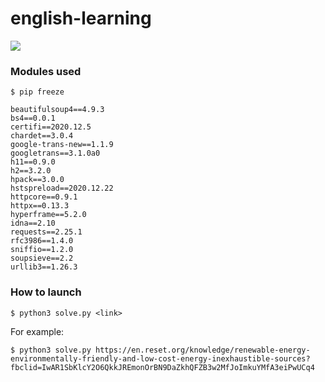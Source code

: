 # english-learning

![](https://imgur.com/a/Ykf4kWN)

### Modules used

```
$ pip freeze

beautifulsoup4==4.9.3
bs4==0.0.1
certifi==2020.12.5
chardet==3.0.4
google-trans-new==1.1.9
googletrans==3.1.0a0
h11==0.9.0
h2==3.2.0
hpack==3.0.0
hstspreload==2020.12.22
httpcore==0.9.1
httpx==0.13.3
hyperframe==5.2.0
idna==2.10
requests==2.25.1
rfc3986==1.4.0
sniffio==1.2.0
soupsieve==2.2
urllib3==1.26.3
```

### How to launch

```
$ python3 solve.py <link>
```

For example:

```
$ python3 solve.py https://en.reset.org/knowledge/renewable-energy-environmentally-friendly-and-low-cost-energy-inexhaustible-sources?fbclid=IwAR1SbKlcY2O6QkkJREmonOrBN9DaZkhQFZB3w2MfJoImkuYMfA3eiPwUCq4
```